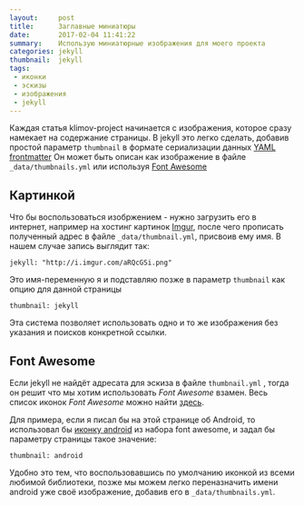 ```yaml
---
layout:     post
title:      Заглавные миниатюры
date:       2017-02-04 11:41:22
summary:    Использую миниатюрные изображения для моего проекта
categories: jekyll
thumbnail:  jekyll
tags:
 - иконки
 - эскизы
 - изображения
 - jekyll
---
```


Каждая статья klimov-project начинается с изображения, которое сразу
намекает на содержание страницы. В jekyll это легко сделать, добавив простой
параметр `thumbnail` в формате сериализации данных [YAML frontmatter][1]
Он может быть описан как изображение в файле `_data/thumbnails.yml` или
используя [Font Awesome][2]

## Картинкой

Что бы воспользоваться изобржением - нужно загрузить его в интернет, например 
на хостинг картинок [Imgur][3], после чего прописать полученный адрес в файле 
`_data/thumbnail.yml`, присвоив ему имя. В нашем случае запись выглядит так:
 
```
jekyll: "http://i.imgur.com/aRQcGSi.png"
```

Это имя-переменную я и подставляю позже в параметр `thumbnail` как опцию для 
данной страницы

```
thumbnail: jekyll
```

Эта система позволяет использовать одно и то же изображения без указания и 
поисков конкретной ссылки.

## Font Awesome

Если jekyll не найдёт адресата для эскиза в файле `thumbnail.yml` , тогда
он решит что мы хотим использовать *Font Awesome* взамен. Весь список иконок
*Font Awesome* можно найти [здесь][4].

Для примера, если я писал бы на этой странице об Android, то использовал бы
[иконку android][5] из набора font awesome, и задал бы параметру страницы такое
значение:

```
thumbnail: android
```

Удобно это тем, что воспользовавшись по умолчанию иконкой из всеми любимой библиотеки,
позже мы можем легко переназначить имени android уже своё изображение, добавив его в
 `_data/thumbnails.yml`. 

[1]: http://jekyllrb.com/docs/frontmatter/
[2]: http://fortawesome.github.io/Font-Awesome/
[3]: http://imgur.com/
[4]: http://fortawesome.github.io/Font-Awesome/icons/
[5]: http://fortawesome.github.io/Font-Awesome/icon/android/
